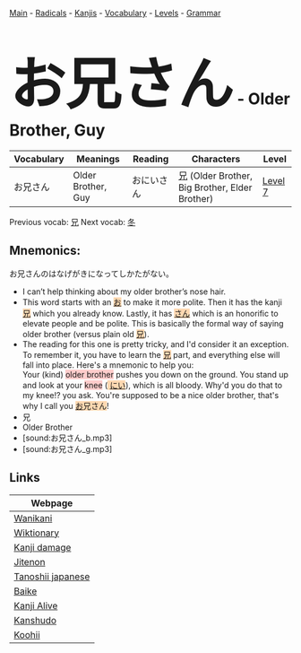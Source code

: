 <style> bigfont {font-size: 100px}</style>
[Main](../README.md) -
[Radicals](../radicals.md) -
[Kanjis](../kanjis.md) -
[Vocabulary](../vocabulary.md) -
[Levels](../levels.md) -
[Grammar](../grammar.md)
# <bigfont> お兄さん</bigfont> - Older Brother, Guy 

| Vocabulary | Meanings | Reading | Characters | Level |
| --- | --- | --- | --- | --- |
| お兄さん | Older Brother, Guy | おにいさん |  [兄](../kanjis/兄.md) (Older Brother, Big Brother, Elder Brother) | [Level 7](../levels/wk_level7.md) |

Previous vocab: [兄](兄.md) Next vocab: [冬](冬.md) 

## Mnemonics:
お兄さんのはなげがきになってしかたがない。
* I can’t help thinking about my older brother’s nose hair.
* This word starts with an <span style="background-color:#fed8b1"> [お](https://jisho.org/search/お)</span> to make it more polite. Then it has the kanji <span style="background-color:#ffcccb"> <span style="background-color:#fed8b1"> [兄](https://jisho.org/search/兄)</span></span> which you already know. Lastly, it has <span style="background-color:#fed8b1"> [さん](https://jisho.org/search/さん)</span> which is an honorific to elevate people and be polite. This is basically the formal way of saying older brother (versus plain old <span style="background-color:#fed8b1"> [兄](https://jisho.org/search/兄)</span>).
* The reading for this one is pretty tricky, and I'd consider it an exception. To remember it, you have to learn the <span style="background-color:#fed8b1"> [兄](https://jisho.org/search/兄)</span> part, and everything else will fall into place. Here's a mnemonic to help you:<br />Your (kind) <span style="background-color:#ffcccb"> older brother</span> pushes you down on the ground. You stand up and look at your <span style="background-color:#ffcccb"> knee</span> (<span style="background-color:#fed8b1"> [にい](https://jisho.org/search/にい)</span>), which is all bloody. Why'd you do that to my knee!? you ask. You're supposed to be a nice older brother, that's why I call you <span style="background-color:#fed8b1"> [お](https://jisho.org/search/お)兄さん</span>!
* 兄
* Older Brother
* [sound:お兄さん_b.mp3]
* [sound:お兄さん_g.mp3]


## Links 

| Webpage |
| --- |
| [Wanikani          ](https://www.wanikani.com/kanji/お兄さん) |
| [Wiktionary        ](https://en.wiktionary.org/wiki/お兄さん) |
| [Kanji damage      ](http://www.kanjidamage.com/kanji/search?utf8=✓&q=お兄さん) |
| [Jitenon           ](https://jitenon.com/kanji/お兄さん) |
| [Tanoshii japanese ](https://www.tanoshiijapanese.com/dictionary/kanji.cfm?k=お兄さん) |
| [Baike             ](https://baike.baidu.com/item/お兄さん) |
| [Kanji Alive       ](https://app.kanjialive.com/お兄さん) |
| [Kanshudo          ](https://www.kanshudo.com/searchmn?q=お兄さん) |
| [Koohii            ](https://kanji.koohii.com/study/kanji/お兄さん) |
